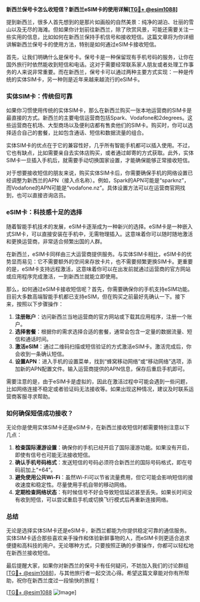 **新西兰保号卡怎么收短信？新西兰eSIM卡的使用详解[[TG💪+ @esim1088](https://t.me/s/esim1088)]**

提到新西兰，很多人首先想到的是那片如画般的自然美景：纯净的湖泊、壮丽的雪山以及无尽的海滩。但如果你计划前往新西兰，除了欣赏风景，可能还需要关注一些实用的信息，比如如何在新西兰保持手机信号和接收短信。这篇文章将为你详细讲解新西兰保号卡的使用方法，特别是如何通过eSIM卡接收短信。

首先，让我们明确什么是保号卡。保号卡是一种保留现有手机号码的服务，让你在国外旅行时依然能收到短信和电话。这对于需要经常联系家人朋友或者处理工作事务的人来说非常重要。而在新西兰，保号卡可以通过两种主要方式实现：一种是传统的实体SIM卡，另一种则是近年来越来越流行的eSIM卡。

### 实体SIM卡：传统但可靠

如果你习惯使用传统的实体SIM卡，那么在新西兰购买一张本地运营商的SIM卡是最直接的方式。新西兰的主要电信运营商包括Spark、Vodafone和2degrees。这些运营商在机场、大型商场以及便利店都有售卖他们的SIM卡。购买时，你可以选择适合自己的套餐，比如包含通话、短信和数据流量的组合。

实体SIM卡的优点在于它的兼容性好，几乎所有智能手机都可以插入使用。不过，它也有缺点，比如需要亲自去实体店购买，或者通过邮寄的方式获取。此外，实体SIM卡一旦插入手机后，就需要手动切换国家设置，才能确保能够正常接收短信。

对于想要接收短信的朋友来说，购买实体SIM卡后，你需要确保手机的网络设置已经调整为新西兰的APN（接入点名称）。例如，Spark的APN可能是“sparknz”，而Vodafone的APN可能是“vodafone.nz”。具体设置方法可以在运营商官网找到，也可以直接咨询店员。

### eSIM卡：科技感十足的选择

随着智能手机技术的发展，eSIM卡逐渐成为一种新兴的选择。eSIM卡是一种嵌入式SIM卡，可以直接安装在手机中，无需物理插入。这意味着你可以随时随地激活和更换运营商，非常适合频繁出国的人群。

在新西兰，eSIM卡同样由三大运营商提供服务。与实体SIM卡相比，eSIM卡的优势显而易见：它不需要额外的空间来存放卡片，也不需要频繁更换SIM卡。更重要的是，eSIM卡支持远程激活，这意味着你可以在出发前就通过运营商的官方网站或应用程序完成激活，一到新西兰就能立即使用。

那么，如何通过eSIM卡接收短信呢？首先，你需要确保你的手机支持eSIM功能。目前大多数高端智能手机都已支持eSIM，但在购买之前最好先确认一下。接下来，按照以下步骤操作：

1. **注册账户**：访问新西兰当地运营商的官方网站或下载其应用程序，注册一个账户。
2. **选择套餐**：根据你的需求选择合适的套餐，通常会包含一定量的数据流量、短信和通话时间。
3. **激活eSIM**：通过二维码扫描或短信验证的方式激活eSIM卡。激活完成后，你会收到一条确认短信。
4. **设置APN**：进入手机的设置菜单，找到“蜂窝移动网络”或“移动网络”选项，添加新的APN配置文件。输入运营商提供的APN信息，保存后重启手机即可。

需要注意的是，由于eSIM卡是虚拟的，因此在激活过程中可能会遇到一些问题，比如网络连接不稳定或者验证码无法接收等。如果出现这种情况，建议及时联系运营商客服寻求帮助。

### 如何确保短信成功接收？

无论你是使用实体SIM卡还是eSIM卡，在新西兰接收短信时都需要特别注意以下几点：

1. **检查国际漫游设置**：确保你的手机已经开启了国际漫游功能。如果没有开启，即使有信号也可能无法接收短信。
2. **确认手机号码格式**：发送短信的号码必须符合新西兰的国际号码格式，即在号码前加上“+64”。
3. **避免使用公共Wi-Fi**：虽然Wi-Fi可以节省流量费用，但它可能会影响短信的接收速度和稳定性。尽量使用手机自带的移动网络。
4. **定期检查网络状态**：有时候信号不好会导致短信延迟甚至丢失。如果长时间没有收到短信，可以尝试重启手机或切换飞行模式后再重新连接网络。

### 总结

无论是选择实体SIM卡还是eSIM卡，新西兰都能为你提供稳定可靠的通信服务。实体SIM卡适合那些喜欢亲手操作和体验新鲜事物的人，而eSIM卡则更适合追求便捷和高科技的用户。无论哪种方式，只要按照正确的步骤操作，你都可以轻松地在新西兰接收短信。

最后提醒大家，如果你对新西兰的保号卡有任何疑问，不妨加入我们的讨论群组[[TG💪+ @esim1088](https://t.me/s/esim1088)]，与其他旅行者一起交流心得。希望这篇文章能对你有所帮助，祝你在新西兰度过一段愉快的旅程！

[[TG💪+ @esim1088](https://t.me/s/esim1088) ![Image](https://i.postimg.cc/4NQfJmqS/Snipaste-2025-05-13-00-14-12.png)]